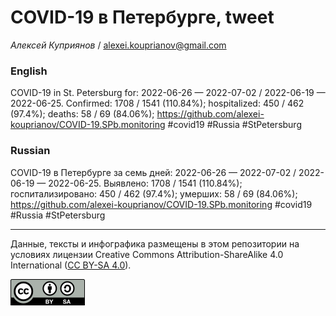 COVID-19 в Петербурге, tweet
============================

*Алексей Куприянов* /
<a href="mailto:alexei.kouprianov@gmail.com" class="email">alexei.kouprianov@gmail.com</a>

### English

COVID-19 in St. Petersburg for: 2022-06-26 — 2022-07-02 / 2022-06-19 —
2022-06-25. Сonfirmed: 1708 / 1541 (110.84%); hospitalized: 450 / 462
(97.4%); deaths: 58 / 69 (84.06%);
<a href="https://github.com/alexei-kouprianov/COVID-19.SPb.monitoring" class="uri">https://github.com/alexei-kouprianov/COVID-19.SPb.monitoring</a>
\#covid19 \#Russia \#StPetersburg

### Russian

COVID-19 в Петербурге за семь дней: 2022-06-26 — 2022-07-02 / 2022-06-19
— 2022-06-25. Выявлено: 1708 / 1541 (110.84%); госпитализировано: 450 /
462 (97.4%); умерших: 58 / 69 (84.06%);
<a href="https://github.com/alexei-kouprianov/COVID-19.SPb.monitoring" class="uri">https://github.com/alexei-kouprianov/COVID-19.SPb.monitoring</a>
\#covid19 \#Russia \#StPetersburg

------------------------------------------------------------------------

Данные, тексты и инфографика размещены в этом репозитории на условиях
лицензии Creative Commons Attribution-ShareAlike 4.0 International ([CC
BY-SA 4.0](https://creativecommons.org/licenses/by-sa/4.0/)).

![](../misc/CC-BY-SA-icon.png "CC-BY-SA")
